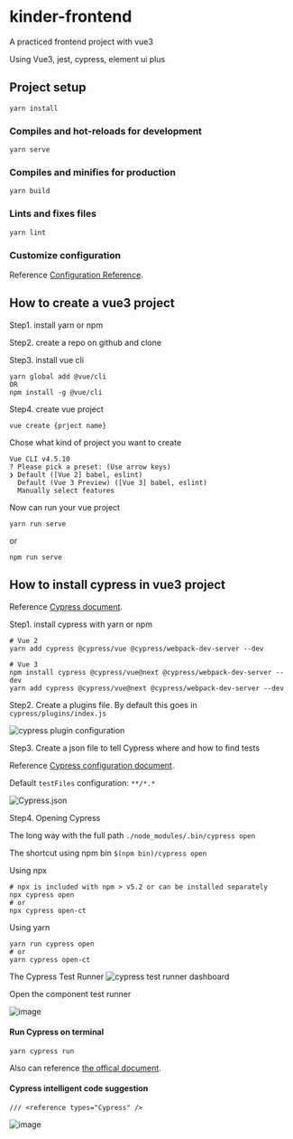 # kinder-frontend
A practiced frontend project with vue3

Using Vue3, jest, cypress, element ui plus

## Project setup
```
yarn install
```

### Compiles and hot-reloads for development
```
yarn serve
```

### Compiles and minifies for production
```
yarn build
```

### Lints and fixes files
```
yarn lint
```

### Customize configuration
Reference [Configuration Reference](https://cli.vuejs.org/config/).


## How to create a vue3 project
Step1. install yarn or npm 

Step2. create a repo on github and clone

Step3. install vue cli
```
yarn global add @vue/cli
OR
npm install -g @vue/cli
```
Step4. create vue project
```
vue create {prject name}
```
Chose what kind of project you want to create
```
Vue CLI v4.5.10
? Please pick a preset: (Use arrow keys)
❯ Default ([Vue 2] babel, eslint)
  Default (Vue 3 Preview) ([Vue 3] babel, eslint)
  Manually select features
```

Now can run your vue project
```
yarn run serve
```
or
```
npm run serve
```

## How to install cypress in vue3 project
Reference [Cypress document](https://www.cypress.io/blog/2021/04/06/getting-start-with-cypress-component-testing-vue-2-3/).

Step1. install cypress with yarn or npm
```
# Vue 2
yarn add cypress @cypress/vue @cypress/webpack-dev-server --dev

# Vue 3
npm install cypress @cypress/vue@next @cypress/webpack-dev-server --dev
yarn add cypress @cypress/vue@next @cypress/webpack-dev-server --dev
```

Step2. Create a plugins file. By default this goes in ```cypress/plugins/index.js```

![cypress plugin configuration](https://user-images.githubusercontent.com/48158642/128603338-71ede02f-f318-4aa9-b29e-4ddc236d30f6.png)


Step3. Create a json file to tell Cypress where and how to find tests

Reference [Cypress configuration document](https://docs.cypress.io/guides/references/configuration#cypress-json).

Default ```testFiles``` configuration: ```**/*.*```

![Cypress.json](https://user-images.githubusercontent.com/48158642/128603750-d92733e7-dddc-4204-9ae3-75fd3faa9195.png)


Step4. Opening Cypress

The long way with the full path
```./node_modules/.bin/cypress open```

The shortcut using npm bin
```$(npm bin)/cypress open```

Using npx
```
# npx is included with npm > v5.2 or can be installed separately
npx cypress open
# or
npx cypress open-ct
```

Using yarn
```
yarn run cypress open
# or
yarn cypress open-ct
```

The Cypress Test Runner
![cypress test runner dashboard](https://user-images.githubusercontent.com/48158642/128603899-63f65ca2-6d0c-457c-a1ed-0b991d0f2f6d.png)

Open the component test runner

![image](https://user-images.githubusercontent.com/48158642/128604037-30383aa8-b6eb-4c1c-a380-40428028ba91.png)

#### Run Cypress on terminal
```
yarn cypress run
```
Also can reference [the offical document](https://docs.cypress.io/guides/guides/launching-browsers#Browsers).

#### Cypress intelligent code suggestion
```
/// <reference types="Cypress" />
```
![image](https://user-images.githubusercontent.com/48158642/132098862-1ed0e6dc-72fb-46b9-946c-002848d4d5c7.png)

